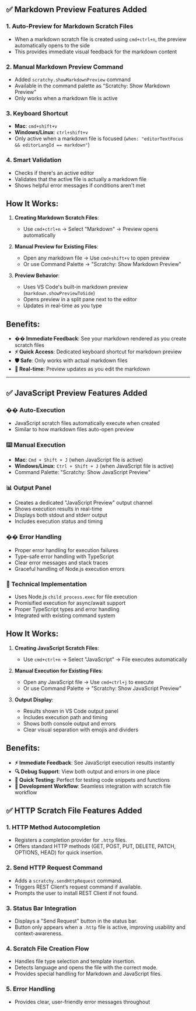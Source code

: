 ## ✅ **Markdown Preview Features Added**

### **1. Auto-Preview for Markdown Scratch Files**

- When a markdown scratch file is created using `cmd+ctrl+n`, the preview automatically opens to the side
- This provides immediate visual feedback for the markdown content

### **2. Manual Markdown Preview Command**

- Added `scratchy.showMarkdownPreview` command
- Available in the command palette as "Scratchy: Show Markdown Preview"
- Only works when a markdown file is active

### **3. Keyboard Shortcut**

- **Mac**: `cmd+shift+v`
- **Windows/Linux**: `ctrl+shift+v`
- Only active when a markdown file is focused (`when: "editorTextFocus && editorLangId == markdown"`)

### **4. Smart Validation**

- Checks if there's an active editor
- Validates that the active file is actually a markdown file
- Shows helpful error messages if conditions aren't met

## **How It Works:**

1. **Creating Markdown Scratch Files**:
   - Use `cmd+ctrl+n` → Select "Markdown" → Preview opens automatically

2. **Manual Preview for Existing Files**:
   - Open any markdown file → Use `cmd+shift+v` to open preview
   - Or use Command Palette → "Scratchy: Show Markdown Preview"

3. **Preview Behavior**:
   - Uses VS Code's built-in markdown preview (`markdown.showPreviewToSide`)
   - Opens preview in a split pane next to the editor
   - Updates in real-time as you type

## **Benefits:**

- **�� Immediate Feedback**: See your markdown rendered as you create scratch files
- **⚡ Quick Access**: Dedicated keyboard shortcut for markdown preview
- **🛡️ Safe**: Only works with actual markdown files
- **🔄 Real-time**: Preview updates as you edit the markdown

---

## ✅ **JavaScript Preview Features Added**

### **�� Auto-Execution**

- JavaScript scratch files automatically execute when created
- Similar to how markdown files auto-open preview

### **⌨️ Manual Execution**

- **Mac**: `Cmd + Shift + J` (when JavaScript file is active)
- **Windows/Linux**: `Ctrl + Shift + J` (when JavaScript file is active)
- Command Palette: "Scratchy: Show JavaScript Preview"

### **📊 Output Panel**

- Creates a dedicated "JavaScript Preview" output channel
- Shows execution results in real-time
- Displays both stdout and stderr output
- Includes execution status and timing

### **��️ Error Handling**

- Proper error handling for execution failures
- Type-safe error handling with TypeScript
- Clear error messages and stack traces
- Graceful handling of Node.js execution errors

### **🔧 Technical Implementation**

- Uses Node.js `child_process.exec` for file execution
- Promisified execution for async/await support
- Proper TypeScript types and error handling
- Integrated with existing command system

## **How It Works:**

1. **Creating JavaScript Scratch Files**:
   - Use `cmd+ctrl+n` → Select "JavaScript" → File executes automatically

2. **Manual Execution for Existing Files**:
   - Open any JavaScript file → Use `cmd+ctrl+j` to execute
   - Or use Command Palette → "Scratchy: Show JavaScript Preview"

3. **Output Display**:
   - Results shown in VS Code output panel
   - Includes execution path and timing
   - Shows both console output and errors
   - Clear visual separation with emojis and dividers

## **Benefits:**

- **⚡ Immediate Feedback**: See JavaScript execution results instantly
- **🔍 Debug Support**: View both output and errors in one place
- **🎯 Quick Testing**: Perfect for testing code snippets and functions
- **📝 Development Workflow**: Seamless integration with scratch file workflow

## ✅ **HTTP Scratch File Features Added**

### **1. HTTP Method Autocompletion**
- Registers a completion provider for `.http` files.
- Offers standard HTTP methods (GET, POST, PUT, DELETE, PATCH, OPTIONS, HEAD) for quick insertion.

### **2. Send HTTP Request Command**
- Adds a `scratchy.sendHttpRequest` command.
- Triggers REST Client’s request command if available.
- Prompts the user to install REST Client if not found.

### **3. Status Bar Integration**
- Displays a "Send Request" button in the status bar.
- Button only appears when a `.http` file is active, improving usability and context-awareness.

### **4. Scratch File Creation Flow**
- Handles file type selection and template insertion.
- Detects language and opens the file with the correct mode.
- Provides special handling for Markdown and JavaScript files.

### **5. Error Handling**
- Provides clear, user-friendly error messages throughout
